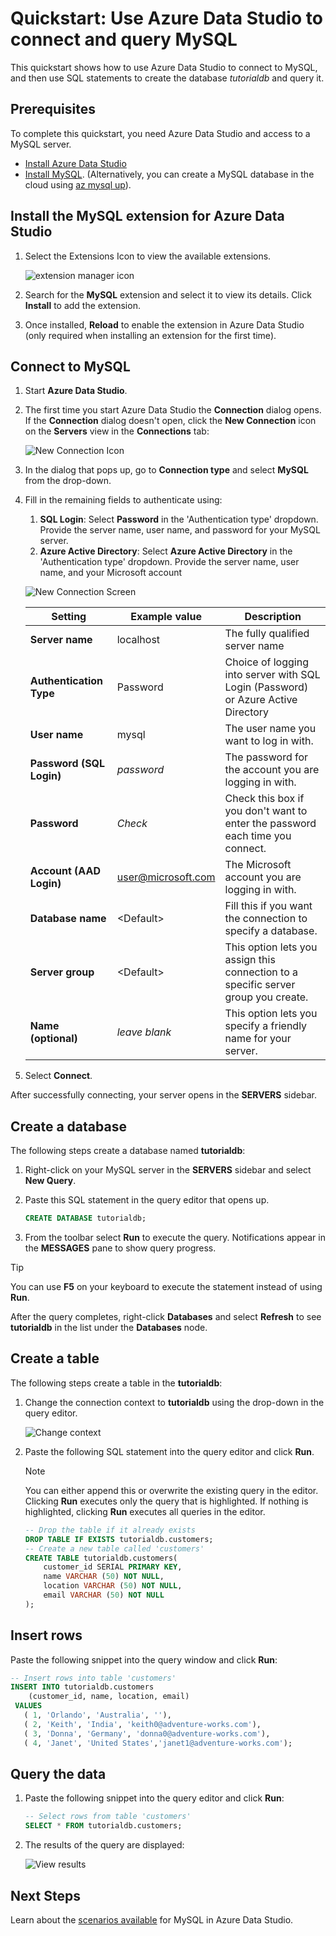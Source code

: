 # Quickstart: Use Azure Data Studio to connect and query MySQL

This quickstart shows how to use Azure Data Studio to connect to MySQL, and then use SQL statements to create the database *tutorialdb* and query it.

## Prerequisites

To complete this quickstart, you need Azure Data Studio and access to a MySQL server.

- [Install Azure Data Studio]
- [Install MySQL]. (Alternatively, you can create a MySQL database in the cloud using [az mysql up]).

## Install the MySQL extension for Azure Data Studio
1. Select the Extensions Icon to view the available extensions.

   ![extension manager icon]

2. Search for the **MySQL** extension and select it to view its details. Click **Install** to add the extension.

3. Once installed, **Reload** to enable the extension in Azure Data Studio (only required when installing an extension for the first time).

## Connect to MySQL

1. Start **Azure Data Studio**.

2. The first time you start Azure Data Studio the **Connection** dialog opens. If the **Connection** dialog doesn't open, click the **New Connection** icon on the **Servers** view in the **Connections** tab:

   ![New Connection Icon]

3. In the dialog that pops up, go to **Connection type** and select **MySQL** from the drop-down.


4. Fill in the remaining fields to authenticate using:
   1) **SQL Login**: Select **Password** in the 'Authentication type' dropdown. Provide the server name, user name, and password for your MySQL server.
   2) **Azure Active Directory**: Select **Azure Active Directory** in the 'Authentication type' dropdown. Provide the server name, user name, and your Microsoft account

   ![New Connection Screen]

   | Setting       | Example value | Description |
   | ------------ | ------------------ | ------------------------------------------------- |
   | **Server name** | localhost | The fully qualified server name |
   | **Authentication Type** | Password | Choice of logging into server with SQL Login (Password) or Azure Active Directory |
   | **User name** | mysql | The user name you want to log in with. |
   | **Password (SQL Login)** | *password* | The password for the account you are logging in with. |
   | **Password** | *Check* | Check this box if you don't want to enter the password each time you connect. |
   | **Account (AAD Login)** | user@microsoft.com | The Microsoft account you are logging in with. |
   | **Database name** | \<Default\> | Fill this if you want the connection to specify a database. |
   | **Server group** | \<Default\> | This option lets you assign this connection to a specific server group you create. |
   | **Name (optional)** | *leave blank* | This option lets you specify a friendly name for your server. |

5. Select **Connect**.

After successfully connecting, your server opens in the **SERVERS** sidebar.


## Create a database

The following steps create a database named **tutorialdb**:

1. Right-click on your MySQL server in the **SERVERS** sidebar and select **New Query**.

2. Paste this SQL statement in the query editor that opens up.

   ```sql
   CREATE DATABASE tutorialdb;
   ```

3. From the toolbar select **Run** to execute the query. Notifications appear in the **MESSAGES** pane to show query progress.

>[!TIP]
> You can use **F5** on your keyboard to execute the statement instead of using **Run**.

After the query completes, right-click **Databases** and select **Refresh** to see **tutorialdb** in the list under the **Databases** node.


## Create a table

 The following steps create a table in the **tutorialdb**:

1. Change the connection context to **tutorialdb** using the drop-down in the query editor.

   ![Change context]

2. Paste the following SQL statement into the query editor and click **Run**.

   > [!NOTE]
   > You can either append this or overwrite the existing query in the editor. Clicking **Run** executes only the query that is highlighted. If nothing is highlighted, clicking **Run** executes all queries in the editor.

   ```sql
   -- Drop the table if it already exists
   DROP TABLE IF EXISTS tutorialdb.customers;
   -- Create a new table called 'customers'
   CREATE TABLE tutorialdb.customers(
       customer_id SERIAL PRIMARY KEY,
       name VARCHAR (50) NOT NULL,
       location VARCHAR (50) NOT NULL,
       email VARCHAR (50) NOT NULL
   );
   ```

## Insert rows

Paste the following snippet into the query window and click **Run**:

   ```sql
   -- Insert rows into table 'customers'
   INSERT INTO tutorialdb.customers
       (customer_id, name, location, email)
    VALUES
      ( 1, 'Orlando', 'Australia', ''),
      ( 2, 'Keith', 'India', 'keith0@adventure-works.com'),
      ( 3, 'Donna', 'Germany', 'donna0@adventure-works.com'),
      ( 4, 'Janet', 'United States','janet1@adventure-works.com');
   ```

## Query the data

1. Paste the following snippet into the query editor and click **Run**:

   ```sql
   -- Select rows from table 'customers'
   SELECT * FROM tutorialdb.customers;
   ```

2. The results of the query are displayed:

   ![View results]

## Next Steps

Learn about the [scenarios available] for MySQL in Azure Data Studio.

[Install Azure Data Studio]:https://docs.microsoft.com/en-us/sql/azure-data-studio/download-azure-data-studio
[Install MySQL]:https://dev.mysql.com/downloads/installer/
[az mysql up]: https://docs.microsoft.com/en-us/azure/mysql/quickstart-create-server-up-azure-cli
[scenarios available]:../README.md

[extension manager icon]:https://user-images.githubusercontent.com/20936410/88838718-d0640b00-d18e-11ea-9f63-226c8acd030e.png
[New Connection Icon]:https://user-images.githubusercontent.com/20936410/88839725-49b02d80-d190-11ea-8d51-5d57e551e888.png
[New Connection Screen]:https://user-images.githubusercontent.com/20936410/88841636-1327e200-d193-11ea-969b-0e0c977c6467.PNG
[Change Context]:https://user-images.githubusercontent.com/20936410/88843628-4ddf4980-d196-11ea-8ad0-485bda63cc06.png
[View Results]:https://user-images.githubusercontent.com/20936410/88843661-5afc3880-d196-11ea-892f-6f9f662f455a.png

